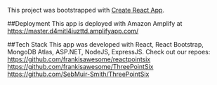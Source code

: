 This project was bootstrapped with [Create React App](https://github.com/facebook/create-react-app).

##Deployment
This app is deployed with Amazon Amplify at https://master.d4mitl4iuzttd.amplifyapp.com/

##Tech Stack
This app was developed with React, React Bootstrap, MongoDB Atlas, ASP.NET, NodeJS, ExpressJS. Check out our repoes:
https://github.com/frankisawesome/reactpointsix
https://github.com/frankisawesome/ThreePointSix
https://github.com/SebMuir-Smith/ThreePointSix
